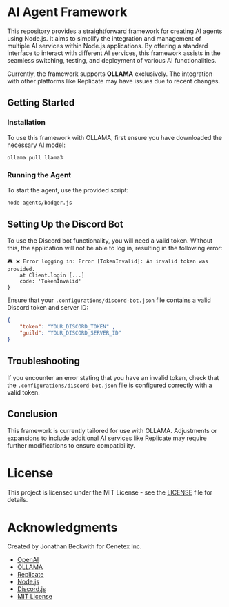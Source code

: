 # AI Agent Framework

This repository provides a straightforward framework for creating AI agents using Node.js. It aims to simplify the integration and management of multiple AI services within Node.js applications. By offering a standard interface to interact with different AI services, this framework assists in the seamless switching, testing, and deployment of various AI functionalities.

Currently, the framework supports **OLLAMA** exclusively. The integration with other platforms like Replicate may have issues due to recent changes.

## Getting Started

### Installation

To use this framework with OLLAMA, first ensure you have downloaded the necessary AI model:

```bash
ollama pull llama3
```

### Running the Agent

To start the agent, use the provided script:

```bash
node agents/badger.js
```

## Setting Up the Discord Bot

To use the Discord bot functionality, you will need a valid token. Without this, the application will not be able to log in, resulting in the following error:

```plaintext
🎮 ❌ Error logging in: Error [TokenInvalid]: An invalid token was provided.
    at Client.login [...]
    code: 'TokenInvalid'
}
```

Ensure that your `.configurations/discord-bot.json` file contains a valid Discord token and server ID:

```json
{
    "token": "YOUR_DISCORD_TOKEN" ,
    "guild": "YOUR_DISCORD_SERVER_ID"
}
```

## Troubleshooting

If you encounter an error stating that you have an invalid token, check that the `.configurations/discord-bot.json` file is configured correctly with a valid token.

## Conclusion

This framework is currently tailored for use with OLLAMA. Adjustments or expansions to include additional AI services like Replicate may require further modifications to ensure compatibility.


# License

This project is licensed under the MIT License - see the [LICENSE](LICENSE) file for details.

# Acknowledgments

Created by Jonathan Beckwith for Cenetex Inc.

- [OpenAI](https://openai.com/)
- [OLLAMA](https://ollama.com/)
- [Replicate](https://replicate.ai/)
- [Node.js](https://nodejs.org/)
- [Discord.js](https://discord.js.org/)
- [MIT License](https://opensource.org/licenses/MIT)
```
